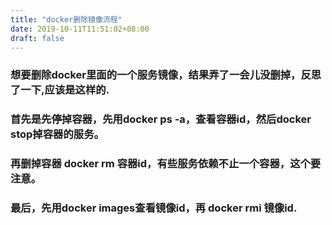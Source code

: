 ```yaml
---
title: "docker删除镜像流程"
date: 2019-10-11T11:51:02+08:00
draft: false
---
```

### 想要删除docker里面的一个服务镜像，结果弄了一会儿没删掉，反思了一下,应该是这样的.
### 首先是先停掉容器，先用docker ps -a，查看容器id，然后docker stop掉容器的服务。
### 再删掉容器 docker rm 容器id，有些服务依赖不止一个容器，这个要注意。
### 最后，先用docker images查看镜像id，再 docker rmi 镜像id.